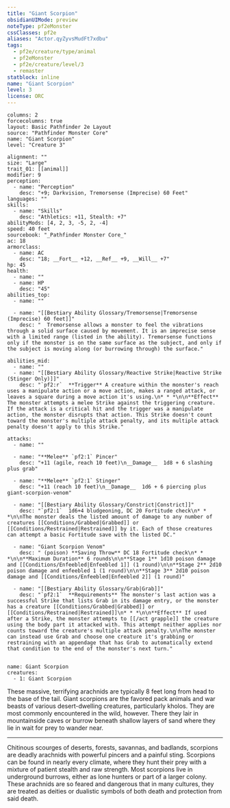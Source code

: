 ```yaml
---
title: "Giant Scorpion"
obsidianUIMode: preview
noteType: pf2eMonster
cssClasses: pf2e
aliases: "Actor.qyZyvsMudFt7xdbu" 
tags:
  - pf2e/creature/type/animal
  - pf2eMonster
  - pf2e/creature/level/3
  - remaster
statblock: inline
name: "Giant Scorpion"
level: 3
license: ORC
---
```


```statblock
columns: 2
forcecolumns: true
layout: Basic Pathfinder 2e Layout
source: "Pathfinder Monster Core"
name: "Giant Scorpion"
level: "Creature 3"

alignment: ""
size: "Large"
trait_01: [[animal]]
modifier: 9
perception:
  - name: "Perception"
    desc: "+9; Darkvision, Tremorsense (Imprecise) 60 Feet"
languages: ""
skills:
  - name: "Skills"
    desc: "Athletics: +11, Stealth: +7"
abilityMods: [4, 2, 3, -5, 2, -4]
speed: 40 feet
sourcebook: "_Pathfinder Monster Core_"
ac: 18
armorclass:
  - name: AC
    desc: "18; __Fort__ +12, __Ref__ +9, __Will__ +7"
hp: 45
health:
  - name: ""
  - name: HP
    desc: "45"
abilities_top:
  - name: ""

  - name: "[[Bestiary Ability Glossary/Tremorsense|Tremorsense (Imprecise) 60 feet]]"
    desc: "  Tremorsense allows a monster to feel the vibrations through a solid surface caused by movement. It is an imprecise sense with a limited range (listed in the ability). Tremorsense functions only if the monster is on the same surface as the subject, and only if the subject is moving along (or burrowing through) the surface."

abilities_mid:
  - name: ""
  - name: "[[Bestiary Ability Glossary/Reactive Strike|Reactive Strike (Stinger Only)]]"
    desc: "`pf2:r`  **Trigger** A creature within the monster's reach uses a manipulate action or a move action, makes a ranged attack, or leaves a square during a move action it's using.\n* * *\n\n**Effect** The monster attempts a melee Strike against the triggering creature. If the attack is a critical hit and the trigger was a manipulate action, the monster disrupts that action. This Strike doesn't count toward the monster's multiple attack penalty, and its multiple attack penalty doesn't apply to this Strike."

attacks:
  - name: ""

  - name: "**Melee** `pf2:1` Pincer"
    desc: "+11 (agile, reach 10 feet)\n__Damage__  1d8 + 6 slashing plus grab"

  - name: "**Melee** `pf2:1` Stinger"
    desc: "+11 (reach 10 feet)\n__Damage__  1d6 + 6 piercing plus giant-scorpion-venom"

  - name: "[[Bestiary Ability Glossary/Constrict|Constrict]]"
    desc: "`pf2:1`  1d6+4 bludgeoning, DC 20 Fortitude check\n* * *\n\nThe monster deals the listed amount of damage to any number of creatures [[Conditions/Grabbed|Grabbed]] or [[Conditions/Restrained|Restrained]] by it. Each of those creatures can attempt a basic Fortitude save with the listed DC."

  - name: "Giant Scorpion Venom"
    desc: " (poison) **Saving Throw** DC 18 Fortitude check\n* * *\n\n**Maximum Duration** 6 rounds\n\n**Stage 1** 1d10 poison damage and [[Conditions/Enfeebled|Enfeebled 1]] (1 round)\n\n**Stage 2** 2d10 poison damage and enfeebled 1 (1 round)\n\n**Stage 3** 2d10 poison damage and [[Conditions/Enfeebled|Enfeebled 2]] (1 round)"

  - name: "[[Bestiary Ability Glossary/Grab|Grab]]"
    desc: "`pf2:1`  **Requirements** The monster's last action was a successful Strike that lists Grab in its damage entry, or the monster has a creature [[Conditions/Grabbed|Grabbed]] or [[Conditions/Restrained|Restrained]]\n* * *\n\n**Effect** If used after a Strike, the monster attempts to [[/act grapple]] the creature using the body part it attacked with. This attempt neither applies nor counts toward the creature's multiple attack penalty.\n\nThe monster can instead use Grab and choose one creature it's grabbing or restraining with an appendage that has Grab to automatically extend that condition to the end of the monster's next turn."
 
```

```encounter-table
name: Giant Scorpion
creatures:
  - 1: Giant Scorpion
```



These massive, terrifying arachnids are typically 8 feet long from head to the base of the tail. Giant scorpions are the favored pack animals and war beasts of various desert-dwelling creatures, particularly kholos. They are most commonly encountered in the wild, however. There they lair in mountainside caves or burrow beneath shallow layers of sand where they lie in wait for prey to wander near.

* * *

Chitinous scourges of deserts, forests, savannas, and badlands, scorpions are deadly arachnids with powerful pincers and a painful sting. Scorpions can be found in nearly every climate, where they hunt their prey with a mixture of patient stealth and raw strength. Most scorpions live in underground burrows, either as lone hunters or part of a larger colony. These arachnids are so feared and dangerous that in many cultures, they are treated as deities or dualistic symbols of both death and protection from said death.
